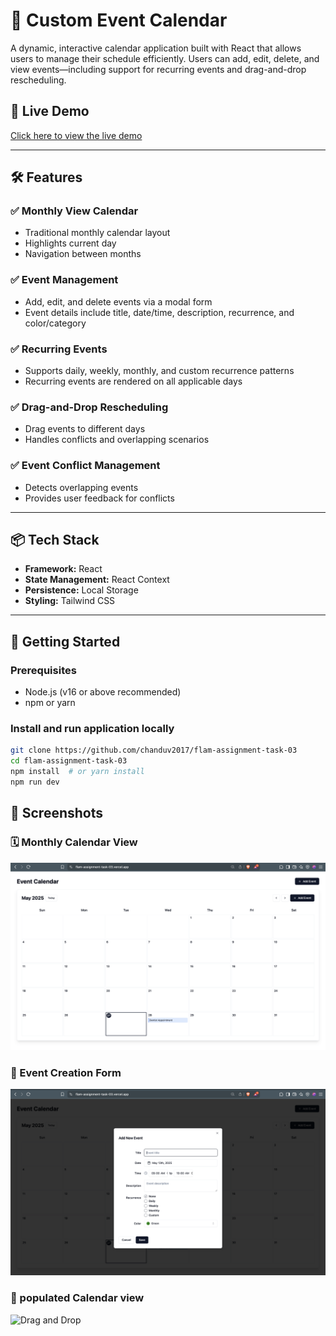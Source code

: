 # 📅 Custom Event Calendar

A dynamic, interactive calendar application built with React that allows users to manage their schedule efficiently. Users can add, edit, delete, and view events—including support for recurring events and drag-and-drop rescheduling.

## 🚀 Live Demo

[Click here to view the live demo]( https://flam-assignment-task-03.vercel.app/)

---

## 🛠 Features

### ✅ Monthly View Calendar
- Traditional monthly calendar layout
- Highlights current day
- Navigation between months

### ✅ Event Management
- Add, edit, and delete events via a modal form
- Event details include title, date/time, description, recurrence, and color/category

### ✅ Recurring Events
- Supports daily, weekly, monthly, and custom recurrence patterns
- Recurring events are rendered on all applicable days

### ✅ Drag-and-Drop Rescheduling
- Drag events to different days
- Handles conflicts and overlapping scenarios

### ✅ Event Conflict Management
- Detects overlapping events
- Provides user feedback for conflicts



---

## 📦 Tech Stack

- **Framework:** React
- **State Management:** React Context 
- **Persistence:** Local Storage
- **Styling:** Tailwind CSS 

---

## 🧩 Getting Started

### Prerequisites

- Node.js (v16 or above recommended)
- npm or yarn

### Install and run application locally

```bash
git clone https://github.com/chanduv2017/flam-assignment-task-03
cd flam-assignment-task-03
npm install  # or yarn install
npm run dev

```
## 📸 Screenshots

### 🗓 Monthly Calendar View
![Monthly Calendar View](./public/assets/calendar-view.png)

### 📝 Event Creation Form
![Event Form](./public/assets/event-form.png)

### 🔁 populated Calendar view
![Drag and Drop](./public/assets/populated-calendar-view.png)

